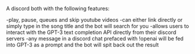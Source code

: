 A discord both with the following features:

  -play, pause, queues and skip youtube videos 
      -can either link directly or simply type in the song title and the bot will search for you
  -allows users to interact with the GPT-3 text completion API directly from their discord servers
      -any message in a discord chat prefaced with !openai will be fed into GPT-3 as a prompt and the bot will 
      spit back out the result
